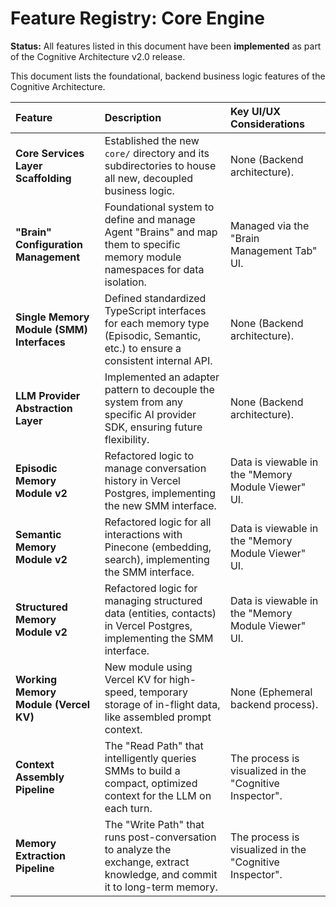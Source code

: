 
# Feature Registry: Core Engine

**Status:** All features listed in this document have been **implemented** as part of the Cognitive Architecture v2.0 release.

This document lists the foundational, backend business logic features of the Cognitive Architecture.

| Feature                                      | Description                                                                                                                              | Key UI/UX Considerations                                  |
| :------------------------------------------- | :--------------------------------------------------------------------------------------------------------------------------------------- | :-------------------------------------------------------- |
| **Core Services Layer Scaffolding**          | Established the new `core/` directory and its subdirectories to house all new, decoupled business logic.                                   | None (Backend architecture).                              |
| **"Brain" Configuration Management**         | Foundational system to define and manage Agent "Brains" and map them to specific memory module namespaces for data isolation.            | Managed via the "Brain Management Tab" UI.                |
| **Single Memory Module (SMM) Interfaces**    | Defined standardized TypeScript interfaces for each memory type (Episodic, Semantic, etc.) to ensure a consistent internal API.              | None (Backend architecture).                              |
| **LLM Provider Abstraction Layer**           | Implemented an adapter pattern to decouple the system from any specific AI provider SDK, ensuring future flexibility.                        | None (Backend architecture).                              |
| **Episodic Memory Module v2**                | Refactored logic to manage conversation history in Vercel Postgres, implementing the new SMM interface.                                    | Data is viewable in the "Memory Module Viewer" UI.        |
| **Semantic Memory Module v2**                | Refactored logic for all interactions with Pinecone (embedding, search), implementing the SMM interface.                                   | Data is viewable in the "Memory Module Viewer" UI.        |
| **Structured Memory Module v2**              | Refactored logic for managing structured data (entities, contacts) in Vercel Postgres, implementing the SMM interface.                     | Data is viewable in the "Memory Module Viewer" UI.        |
| **Working Memory Module (Vercel KV)**        | New module using Vercel KV for high-speed, temporary storage of in-flight data, like assembled prompt context.                             | None (Ephemeral backend process).                         |
| **Context Assembly Pipeline**                | The "Read Path" that intelligently queries SMMs to build a compact, optimized context for the LLM on each turn.                          | The process is visualized in the "Cognitive Inspector".     |
| **Memory Extraction Pipeline**               | The "Write Path" that runs post-conversation to analyze the exchange, extract knowledge, and commit it to long-term memory.               | The process is visualized in the "Cognitive Inspector".     |
